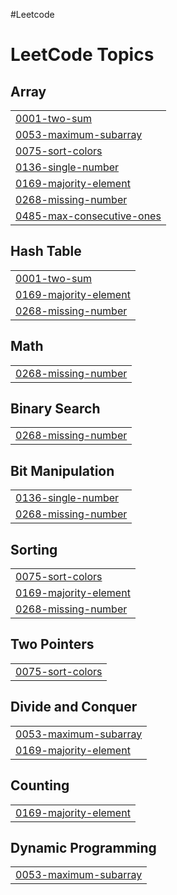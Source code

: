 #Leetcode

<!---LeetCode Topics Start-->
# LeetCode Topics
## Array
|  |
| ------- |
| [0001-two-sum](https://github.com/MohdShayan/DSA/tree/master/0001-two-sum) |
| [0053-maximum-subarray](https://github.com/MohdShayan/DSA/tree/master/0053-maximum-subarray) |
| [0075-sort-colors](https://github.com/MohdShayan/DSA/tree/master/0075-sort-colors) |
| [0136-single-number](https://github.com/MohdShayan/DSA/tree/master/0136-single-number) |
| [0169-majority-element](https://github.com/MohdShayan/DSA/tree/master/0169-majority-element) |
| [0268-missing-number](https://github.com/MohdShayan/DSA/tree/master/0268-missing-number) |
| [0485-max-consecutive-ones](https://github.com/MohdShayan/DSA/tree/master/0485-max-consecutive-ones) |
## Hash Table
|  |
| ------- |
| [0001-two-sum](https://github.com/MohdShayan/DSA/tree/master/0001-two-sum) |
| [0169-majority-element](https://github.com/MohdShayan/DSA/tree/master/0169-majority-element) |
| [0268-missing-number](https://github.com/MohdShayan/DSA/tree/master/0268-missing-number) |
## Math
|  |
| ------- |
| [0268-missing-number](https://github.com/MohdShayan/DSA/tree/master/0268-missing-number) |
## Binary Search
|  |
| ------- |
| [0268-missing-number](https://github.com/MohdShayan/DSA/tree/master/0268-missing-number) |
## Bit Manipulation
|  |
| ------- |
| [0136-single-number](https://github.com/MohdShayan/DSA/tree/master/0136-single-number) |
| [0268-missing-number](https://github.com/MohdShayan/DSA/tree/master/0268-missing-number) |
## Sorting
|  |
| ------- |
| [0075-sort-colors](https://github.com/MohdShayan/DSA/tree/master/0075-sort-colors) |
| [0169-majority-element](https://github.com/MohdShayan/DSA/tree/master/0169-majority-element) |
| [0268-missing-number](https://github.com/MohdShayan/DSA/tree/master/0268-missing-number) |
## Two Pointers
|  |
| ------- |
| [0075-sort-colors](https://github.com/MohdShayan/DSA/tree/master/0075-sort-colors) |
## Divide and Conquer
|  |
| ------- |
| [0053-maximum-subarray](https://github.com/MohdShayan/DSA/tree/master/0053-maximum-subarray) |
| [0169-majority-element](https://github.com/MohdShayan/DSA/tree/master/0169-majority-element) |
## Counting
|  |
| ------- |
| [0169-majority-element](https://github.com/MohdShayan/DSA/tree/master/0169-majority-element) |
## Dynamic Programming
|  |
| ------- |
| [0053-maximum-subarray](https://github.com/MohdShayan/DSA/tree/master/0053-maximum-subarray) |
<!---LeetCode Topics End-->